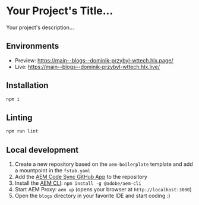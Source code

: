 # Your Project's Title...
Your project's description...

## Environments
- Preview: https://main--blogs--dominik-przybyl-wttech.hlx.page/
- Live: https://main--blogs--dominik-przybyl-wttech.hlx.live/

## Installation

```sh
npm i
```

## Linting

```sh
npm run lint
```

## Local development

1. Create a new repository based on the `aem-boilerplate` template and add a mountpoint in the `fstab.yaml`
1. Add the [AEM Code Sync GitHub App](https://github.com/apps/aem-code-sync) to the repository
1. Install the [AEM CLI](https://github.com/adobe/helix-cli): `npm install -g @adobe/aem-cli`
1. Start AEM Proxy: `aem up` (opens your browser at `http://localhost:3000`)
1. Open the `blogs` directory in your favorite IDE and start coding :)
